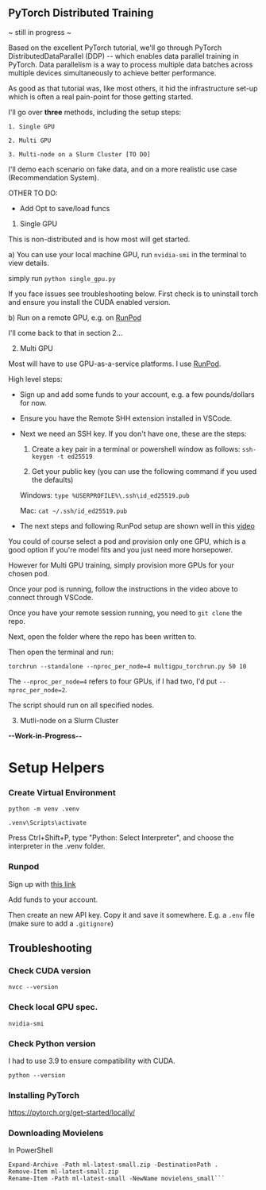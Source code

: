 ## **PyTorch Distributed Training**

~ still in progress ~

Based on the excellent PyTorch tutorial, we'll go through PyTorch DistributedDataParallel (DDP) -- which enables data parallel training in PyTorch. Data parallelism is a way to process multiple data batches across multiple devices simultaneously to achieve better performance.

As good as that tutorial was, like most others, it hid the infrastructure set-up which is often a real pain-point for those getting started.

I'll go over **three** methods, including the setup steps:

    1. Single GPU 

    2. Multi GPU

    3. Multi-node on a Slurm Cluster [TO DO]

I'll demo each scenario on fake data, and on a more realistic use case (Recommendation System).

OTHER TO DO:
* Add Opt to save/load funcs


1. Single GPU

This is non-distributed and is how most will get started.

a) You can use your local machine GPU, run ```nvidia-smi``` in the terminal to view details.

simply run ```python single_gpu.py```

If you face issues see troubleshooting below. First check is to uninstall torch and ensure you install the CUDA enabled version.

b) Run on a remote GPU, e.g. on [RunPod](https://runpod.io?ref=diuwf4xe)

I'll come back to that in section 2...

2. Multi GPU

Most will have to use GPU-as-a-service platforms. I use  [RunPod](https://runpod.io?ref=diuwf4xe).

High level steps:

* Sign up and add some funds to your account, e.g. a few pounds/dollars for now.

* Ensure you have the Remote SHH extension installed in VSCode.

* Next we need an SSH key. If you don't have one, these are the steps:

    1. Create a key pair in a terminal or powershell window as follows:
    ```ssh-keygen -t ed25519```

    2. Get your public key (you can use the following command if you used the defaults)

    Windows: ```type %USERPROFILE%\.ssh\id_ed25519.pub```

    Mac: ```cat ~/.ssh/id_ed25519.pub```


* The next steps and following RunPod setup are shown well in this [video](https://www.youtube.com/watch?v=vEVDoW-uMHI)

You could of course select a pod and provision only one GPU, which is a good option if you're model fits and you just need more horsepower.

However for Multi GPU training, simply provision more GPUs for your chosen pod.

Once your pod is running, follow the instructions in the video above to connect through VSCode.

Once you have your remote session running, you need to ```git clone``` the repo.

Next, open the folder where the repo has been written to. 

Then open the terminal and run:

```torchrun --standalone --nproc_per_node=4 multigpu_torchrun.py 50 10```

The ```--nproc_per_node=4``` refers to four GPUs, if I had two, I'd put ```--nproc_per_node=2```.

The script should run on all specified nodes.

3. Mutli-node on a Slurm Cluster

**--Work-in-Progress--**



# **Setup Helpers**

### Create Virtual Environment

```python -m venv .venv```

```.venv\Scripts\activate```

Press Ctrl+Shift+P, type "Python: Select Interpreter", and choose the interpreter in the .venv folder.


### Runpod

Sign up with [this link](https://runpod.io?ref=diuwf4xe)

Add funds to your account.

Then create an new API key. Copy it and save it somewhere. E.g. a ```.env``` file (make sure to add a ```.gitignore```)

## **Troubleshooting**

### Check CUDA version
```nvcc --version```

### Check local GPU spec.
```nvidia-smi```

### Check Python version

I had to use 3.9 to ensure compatibility with CUDA.

```python --version```

### Installing PyTorch

https://pytorch.org/get-started/locally/


### **Downloading Movielens**

In PowerShell

```Invoke-WebRequest -Uri https://files.grouplens.org/datasets/movielens/ml-latest-small.zip -OutFile ml-latest-small.zip
Expand-Archive -Path ml-latest-small.zip -DestinationPath .
Remove-Item ml-latest-small.zip
Rename-Item -Path ml-latest-small -NewName movielens_small```